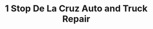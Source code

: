 ---
title: "# 1 Stop De La Cruz Auto and Truck Repair"
url: /pleasantville/1-stop-de-la-cruz-auto-and-truck-repair/
shop: Autowerkstatt
---